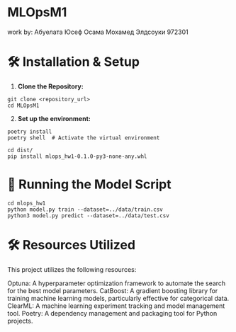 # MLOpsM1
work by:
Абуелата Юсеф Осама Мохамед Элдсоуки 972301

# 🛠 Installation & Setup
1. **Clone the Repository:**
```
git clone <repository_url>
cd MLOpsM1
```
2. **Set up the environment:**
```
poetry install
poetry shell  # Activate the virtual environment
```
```
cd dist/
pip install mlops_hw1-0.1.0-py3-none-any.whl 
```
# 🚀 Running the Model Script
```
cd mlops_hw1
python model.py train --dataset=../data/train.csv
python3 model.py predict --dataset=../data/test.csv
```

# 🛠 Resources Utilized
This project utilizes the following resources:

Optuna: A hyperparameter optimization framework to automate the search for the best model parameters.
CatBoost: A gradient boosting library for training machine learning models, particularly effective for categorical data.
ClearML: A machine learning experiment tracking and model management tool.
Poetry: A dependency management and packaging tool for Python projects.
